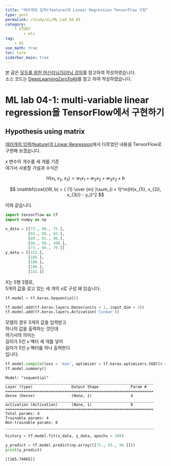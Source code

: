 ```yaml
---
title: "여러개의 입력(feature)의 Linear Regression TensorFlow 구현"
type: post
permalink: /study/ai/ML_Lab_04_01
category: 
    - STUDY
        - etc
tag:
    - AI
use_math: true
toc: ture
siderbar_main: true
---
```

본 글은 [모두를 위한 머신러닝/딥러닝 강의](https://hunkim.github.io/ml/)를 참고하여 작성하였습니다.  
소스 코드는 [DeepLearningZeroToAll](https://github.com/hunkim/DeepLearningZeroToAll)를 참고 하여 작성하였습니다.

# ML lab 04-1: multi-variable linear regression을 TensorFlow에서 구현하기
## Hypothesis using matrix
[여러개의 입력(feature)의 Linear Regression](https://hodurie.github.io/study/ai/ML_Lec_04)에서 다루었던 내용을 TensorFlow로 구현해 보겠습니다.  

$x$ 변수의 개수를 세 개를 기준  
여기서 사용할 가설과 수식은  

$$H(x_1, x_2, x_3) = w_1x_1 + w_2x_2 + w_3x_3 + b  $$

$$ \mathbf{cost}(W, b) = { {1} \over {m} }\sum_{i = 1}^m(H(x_{1i}, x_{2i}, x_{3i}) - y_i)^2 $$

이와 같습니다.



```python
import tensorflow as tf
import numpy as np

x_data = [[73., 80., 75.],
          [93., 88., 93.],
          [89., 91., 90.],
          [96., 98., 100.],
          [73., 66., 70.]]
y_data = [[152.],
          [185.],
          [180.],
          [196.],
          [142.]]
```

$X$는 5행 3열로,   
5개의 값을 갖고 있는 세 개의 $x$로 구성 돼 있습니다.  



```python
tf.model = tf.keras.Sequential()
```


```python
tf.model.add(tf.keras.layers.Dense(units = 1, input_dim = 3))
tf.model.add(tf.keras.layers.Activation('linear'))
```

모델의 경우 3개의 값을 입력받고  
하나의 값을 출력하는 것인데  
여기서의 의미는  
길이가 5인 $x$ 벡터 세 개를 넣어  
길이가 5인 $y$ 벡터를 하나 출력한다  
입니다.  


```python
tf.model.compile(loss = 'mse', optimizer = tf.keras.optimizers.SGD(lr = 1e-5))
tf.model.summary()
```

    Model: "sequential"
    _________________________________________________________________
    Layer (type)                 Output Shape              Param #   
    =================================================================
    dense (Dense)                (None, 1)                 4         
    _________________________________________________________________
    activation (Activation)      (None, 1)                 0         
    =================================================================
    Total params: 4
    Trainable params: 4
    Non-trainable params: 0
    _________________________________________________________________
    


```python
history = tf.model.fit(x_data, y_data, epochs = 100)
```


```python
y_predict = tf.model.predict(np.array([[72., 93., 90.]]))
print(y_predict)
```

    [[165.74065]]
    
